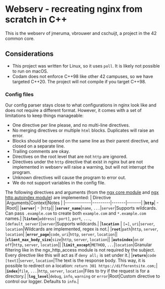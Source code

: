 # Webserv - recreating nginx from scratch in C++
This is the webserv of jmeruma, vbrouwer and cschuijt, a project in the 42 common core.

## Considerations

* This project was written for Linux, so it uses `poll`. It is likely not possible to run on macOS.
* Codam does not enforce C++98 like other 42 campuses, so we have targeted C++20. The project will not compile if you target C++98.

### Config files
Our config parser stays close to what configurations in nginx look like and does not require a different format. However, it comes with a set of limitations to keep things manageable:
* One directive per line please, and no multi-line directives.
* No merging directives or multiple `html` blocks. Duplicates will raise an error.
* Blocks should be opened on the same line as their parent directive, and closed on a separate line.
* Trailing comments are okay.
* Directives on the root level that are not `http` are ignored.
* Directives under the `http` directive that exist in nginx but are not implemented in webserv will raise a warning, but will not interrupt the program.
* Unknown directives will cause the program to error out.
* We do not support variables in the config file.

The following directives and arguments (from the [ngx core module](https://nginx.org/en/docs/http/ngx_http_core_module.html) and [ngx http autoindex module](https://nginx.org/en/docs/http/ngx_http_autoindex_module.html)) are implemented:
| Directive   |Arguments|Context|Notes  |
|-------------|---------|-------|-------|
|__`http`__| - |Root||
|__`server`__| - |`http`||
|__`server_name`__|`name`, `...`|`server`|Supports wildcards. Can pass `.example.com` to create both `example.com` and `*.example.com` names.|
|__`listen`__|`address[:port]`, `port`, `...`, `[default_server]`|`server`|Supports wildcards.|
|__`location`__ | `[=]`, `uri`|`server`, `location`|Wildcards are implemented, regex is not.|
|__`root`__|`path`|`http`, `server`, `location`|
|__`error_page`__|`code`, `uri`|`http`, `server`, `location`||
|__`client_max_body_size`__|`size`|`http`, `server`, `location`||
|__`autoindex`__|`on` or `off`|`http`, `server`, `location`||
|__`limit_except`__|`METHOD`, `...`|`location`|Granular filtering like in the ngx_http_access module is not required by the subject. Every directive like this will act as if `deny all;` is set under it.|
|__`return`__|`code [text]`|`server`, `location`|The text is the response body. This way, it is possible to redirect on a location: `return 301 https://differentsite.com;`|
|__`index`__|`file`, `...`|`http`, `server`, `location`|Files to try if the request is for a directory.|
|__`log_level`__|`debug`, `info`, `warning` or `error`|Root|Custom directive to control our logger. Defaults to `info`.|
